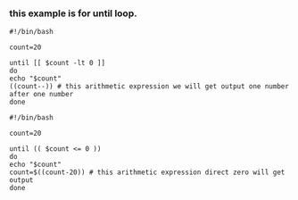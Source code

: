 ### this example is for until loop.

```
#!/bin/bash

count=20

until [[ $count -lt 0 ]]
do
echo "$count"
((count--)) # this arithmetic expression we will get output one number after one number
done
```

```
#!/bin/bash

count=20

until (( $count <= 0 ))
do
echo "$count"
count=$((count-20)) # this arithmetic expression direct zero will get output 
done
```
